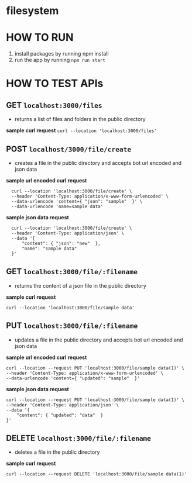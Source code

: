 # filesystem

# HOW TO RUN
1. install packages by running npm install
2. run the app by running `npm run start`

#  HOW TO TEST APIs

## GET ```localhost:3000/files```
  - returns a list of files and folders in the public directory

  **sample curl request**
  ```curl --location 'localhost:3000/files'```

## POST `localhost/3000/file/create`
  - creates a file in the public directory and accepts bot url encoded and json data

 **sample url encoded curl request**
```
  curl --location 'localhost:3000/file/create' \
  --header 'Content-Type: application/x-www-form-urlencoded' \
  --data-urlencode 'content={ "json": "sample"  }' \
  --data-urlencode 'name=sample data'
```

 **sample json data request**
```
  curl --location 'localhost:3000/file/create' \
  --header 'Content-Type: application/json' \
  --data '{
      "content": { "json": "new"  },
      "name": "sample data"
  }'
```


## GET `localhost:3000/file/:filename`
 - returns the content of a json file in the public directory
 
 **sample curl request**
 
 ```curl --location 'localhost:3000/file/sample data'```



## PUT `localhost:3000/file/:filename`
- updates a file in the public directory and accepts bot url encoded and json data
 
 **sample url encoded curl request**
```
curl --location --request PUT 'localhost:3000/file/sample data(1)' \
--header 'Content-Type: application/x-www-form-urlencoded' \
--data-urlencode 'content={ "updated": "sample"  }'
```

 **sample json data request**
```
curl --location --request PUT 'localhost:3000/file/sample data(1)' \
--header 'Content-Type: application/json' \
--data '{
    "content": { "updated": "data"  }
}'
```

## DELETE `localhost:3000/file/:filename`
 - deletes a file in the public directory
 
  **sample curl request**
```
curl --location --request DELETE 'localhost:3000/file/sample data(1)'
```